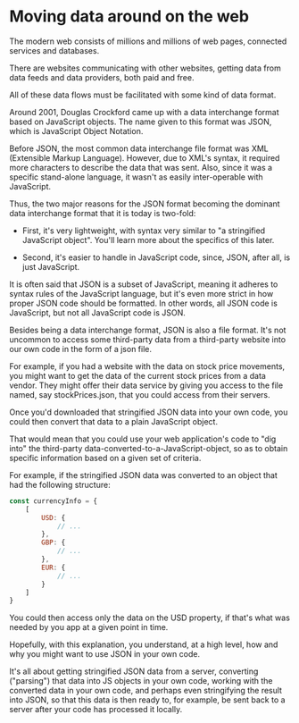 # Moving data around on the web

The modern web consists of millions and millions of web pages, connected services and databases.

There are websites communicating with other websites, getting data from data feeds and data providers, both paid and free.

All of these data flows must be facilitated with some kind of data format.

Around 2001, Douglas Crockford came up with a data interchange format based on JavaScript objects. The name given to this format was JSON, which is JavaScript Object Notation.

Before JSON, the most common data interchange file format was XML (Extensible Markup Language). However, due to XML's syntax, it required more characters to describe the data that was sent. Also, since it was a specific stand-alone language, it wasn't as easily inter-operable with JavaScript.

Thus, the two major reasons for the JSON format becoming the dominant data interchange format that it is today is two-fold:

* First, it's very lightweight, with syntax very similar to "a stringified JavaScript object". You'll learn more about the specifics of this later.

* Second, it's easier to handle in JavaScript code, since, JSON, after all, is just JavaScript.

It is often said that JSON is a subset of JavaScript, meaning it adheres to syntax rules of the JavaScript language, but it's even more strict in how proper JSON code should be formatted. In other words, all JSON code is JavaScript, but not all JavaScript code is JSON.

Besides being a data interchange format, JSON is also a file format. It's not uncommon to access some third-party data from a third-party website into our own code in the form of a json file.

For example, if you had a website with the data on stock price movements, you might want to get the data of the current stock prices from a data vendor. They might offer their data service by giving you access to the file named, say stockPrices.json, that you could access from their servers.

Once you'd downloaded that stringified JSON data into your own code, you could then convert that data to a plain JavaScript object.

That would mean that you could use your web application's code to "dig into" the third-party data-converted-to-a-JavaScript-object, so as to obtain specific information based on a given set of criteria.

For example, if the stringified JSON data was converted to an object that had the following structure:

```js
const currencyInfo = {
    [
        USD: {
            // ...
        },
        GBP: {
            // ...
        },
        EUR: {
            // ...
        }
    ]
}
```
You could then access only the data on the USD property, if that's what was needed by you app at a given point in time.

Hopefully, with this explanation, you understand, at a high level, how and why you might want to use JSON in your own code.

It's all about getting stringified JSON data from a server, converting ("parsing") that data into JS objects in your own code, working with the converted data in your own code, and perhaps even stringifying the result into JSON, so that this data is then ready to, for example, be sent back to a server after your code has processed it locally.